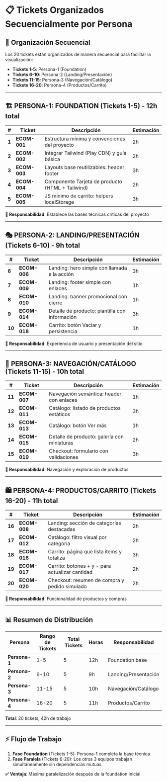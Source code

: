 # 📋 Tickets Organizados Secuencialmente por Persona

## 🎯 Organización Secuencial

Los 20 tickets están organizados de manera secuencial para facilitar la visualización:

- **Tickets 1-5**: Persona-1 (Foundation)
- **Tickets 6-10**: Persona-2 (Landing/Presentación)
- **Tickets 11-15**: Persona-3 (Navegación/Catálogo)
- **Tickets 16-20**: Persona-4 (Productos/Carrito)

---

## 🏗️ PERSONA-1: FOUNDATION (Tickets 1-5) - 12h total

| #     | Ticket       | Descripción                                      | Estimación |
| ----- | ------------ | ------------------------------------------------ | ---------- |
| **1** | **ECOM-001** | Estructura mínima y convenciones del proyecto    | 2h         |
| **2** | **ECOM-002** | Integrar Tailwind (Play CDN) y guía básica       | 2h         |
| **3** | **ECOM-003** | Layouts base reutilizables: header, footer       | 3h         |
| **4** | **ECOM-004** | Componente Tarjeta de producto (HTML + Tailwind) | 2h         |
| **5** | **ECOM-005** | JS mínimo de carrito: helpers localStorage       | 3h         |

**🔑 Responsabilidad**: Establece las bases técnicas críticas del proyecto

---

## 🎭 PERSONA-2: LANDING/PRESENTACIÓN (Tickets 6-10) - 9h total

| #      | Ticket       | Descripción                                    | Estimación |
| ------ | ------------ | ---------------------------------------------- | ---------- |
| **6**  | **ECOM-006** | Landing: hero simple con llamada a la acción   | 3h         |
| **7**  | **ECOM-009** | Landing: footer simple con enlaces             | 1h         |
| **8**  | **ECOM-010** | Landing: banner promocional con cierre         | 1h         |
| **9**  | **ECOM-014** | Detalle de producto: plantilla con información | 3h         |
| **10** | **ECOM-018** | Carrito: botón Vaciar y persistencia           | 1h         |

**🔑 Responsabilidad**: Experiencia de usuario y presentación del sitio

---

## 🧭 PERSONA-3: NAVEGACIÓN/CATÁLOGO (Tickets 11-15) - 10h total

| #      | Ticket       | Descripción                                 | Estimación |
| ------ | ------------ | ------------------------------------------- | ---------- |
| **11** | **ECOM-007** | Navegación semántica: header con enlaces    | 1h         |
| **12** | **ECOM-011** | Catálogo: listado de productos estáticos    | 3h         |
| **13** | **ECOM-013** | Catálogo: botón Ver más                     | 1h         |
| **14** | **ECOM-015** | Detalle de producto: galería con miniaturas | 2h         |
| **15** | **ECOM-019** | Checkout: formulario con validaciones       | 3h         |

**🔑 Responsabilidad**: Navegación y exploración de productos

---

## 🛍️ PERSONA-4: PRODUCTOS/CARRITO (Tickets 16-20) - 11h total

| #      | Ticket       | Descripción                                     | Estimación |
| ------ | ------------ | ----------------------------------------------- | ---------- |
| **16** | **ECOM-008** | Landing: sección de categorías destacadas       | 2h         |
| **17** | **ECOM-012** | Catálogo: filtro visual por categoría           | 2h         |
| **18** | **ECOM-016** | Carrito: página que lista ítems y totaliza      | 3h         |
| **19** | **ECOM-017** | Carrito: botones + y - para actualizar cantidad | 2h         |
| **20** | **ECOM-020** | Checkout: resumen de compra y pedido simulado   | 2h         |

**🔑 Responsabilidad**: Funcionalidad de productos y compras

---

## 📊 Resumen de Distribución

| Persona       | Rango de Tickets | Total Tickets | Horas | Responsabilidad      |
| ------------- | ---------------- | ------------- | ----- | -------------------- |
| **Persona-1** | 1-5              | 5             | 12h   | Foundation base      |
| **Persona-2** | 6-10             | 5             | 9h    | Landing/Presentación |
| **Persona-3** | 11-15            | 5             | 10h   | Navegación/Catálogo  |
| **Persona-4** | 16-20            | 5             | 11h   | Productos/Carrito    |

**Total**: 20 tickets, 42h de trabajo

---

## ⚡ Flujo de Trabajo

1. **Fase Foundation** (Tickets 1-5): Persona-1 completa la base técnica
2. **Fase Paralela** (Tickets 6-20): Los otros 3 equipos trabajan simultáneamente sin dependencias mutuas

**✅ Ventaja**: Máxima paralelización después de la foundation inicial
